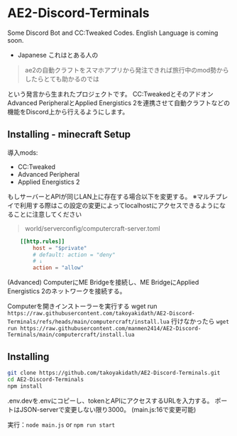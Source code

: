 # AE2-Discord-Terminals
Some Discord Bot and CC:Tweaked Codes.
English Language is coming soon.

- Japanese
これはとある人の
> ae2の自動クラフトをスマホアプリから発注できれば旅行中のmod勢からしたらとても助かるのでは

という発言から生まれたプロジェクトです。
CC:TweakedとそのアドオンAdvanced PeripheralとApplied Energistics 2を連携させて自動クラフトなどの機能をDiscord上から行えるようにします。

## Installing - minecraft Setup

導入mods:
  - CC:Tweaked
  - Advanced Peripheral
  - Applied Energistics 2

もしサーバーとAPIが同じLAN上に存在する場合以下を変更する。
※マルチプレイで利用する際はこの設定の変更によってlocalhostにアクセスできるようになることに注意してください
> world/serverconfig/computercraft-server.toml
```toml
	[[http.rules]]
		host = "$private"
        # default: action = "deny"
        # ↓
		action = "allow"
```

(Advanced) ComputerにME Bridgeを接続し、ME BridgeにApplied Energistics 2のネットワークを接続する。

Computerを開きインストーラーを実行する
wget run `https://raw.githubusercontent.com/takoyakidath/AE2-Discord-Terminals/refs/heads/main/computercraft/install.lua`
行けなかったら
`wget run https://raw.githubusercontent.com/manmen2414/AE2-Discord-Terminals/main/computercraft/install.lua`

## Installing
```sh
git clone https://github.com/takoyakidath/AE2-Discord-Terminals.git
cd AE2-Discord-Terminals
npm install
```
.env.devを.envにコピーし、tokenとAPIにアクセスするURLを入力する。
ポートはJSON-serverで変更しない限り3000。
(main.js:16で変更可能)

実行：`node main.js` or `npm run start`

